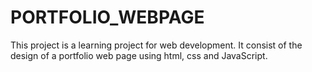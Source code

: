 # PORTFOLIO_WEBPAGE
This project is a learning project for web development. It consist of the design of a portfolio web page using html, css and JavaScript.
